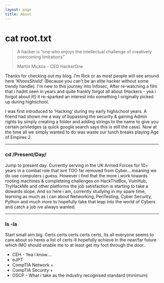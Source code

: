 ```yaml
---
layout: page
title: About
---
```


# [](#header-1)cat root.txt

>A hacker is “one who enjoys the intellectual challenge of creatively overcoming limitations”
>
>Martin Mickos -
>CEO HackerOne

Thanks for checking out my blog. I'm Rick or as most people will see around here _'KhaosShield'_ (Because you can't be an elite hacker without some trendy handle). 
I'm new to this journey into Infosec, After re-watching a film that i hadnt seen in years and quite frankly forgot all about (Hackers - yea i forgot about it!) 
it re-sparked an interest into something I originally picked up during highschool.

I was first introduced to 'Hacking' during my early highschool years. A friend had shown me a way of bypassing the security & gaining Admin rights by simply creating a folder 
and adding strings to the name to give you certain privledges (a quick google search says this is still the case). Now at the time all we simply wanted to do was waste our lunch breaks playing Age of Empires 2.

* * * 


### [](#header-3)cd /Present/Day/
Jump to present day. Currently serving in the UK Armed Forces for 10+ years in a combat role that isnt TOO far removed from Cyber....meaning we do use computers i guess. However i find that the more i work towards rooting machines & completeing challenges on HackTheBox, VulnHub, TryHackMe and other platforms the job satisfaction is starting
to take a dowards slope. And so here i am, currently studying in my spare time, learning as much as i can about Networking, PenTesting, Cyber Security, Python and much more to hopefully take that leap into the world of Cybers and catch a job ive always wanted.

* * * 
### [](#header-3)ls -la 
Start small aim big. Certs certs certs certs certs, Its all everyone seems to care about so heres a list of certs ill hopefully achieve in the near/far future which IMO should enable me to at least get my foot through the door..


*   CEH - Yea i know....
*   eJPT
*   CompTIA Network +
*   CompTIA Security +
*   OSCP - What i take as the industry recognised standard (minimum)